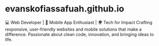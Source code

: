 # evanskofiassafuah.github.io
💻 Web Developer | 📱 Mobile App Enthusiast | 🌍 Tech for Impact Crafting responsive, user-friendly websites and mobile solutions that make a difference. Passionate about clean code, innovation, and bringing ideas to life.
